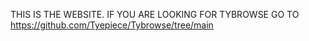THIS IS THE WEBSITE.
IF YOU ARE LOOKING FOR TYBROWSE GO TO https://github.com/Tyepiece/Tybrowse/tree/main
